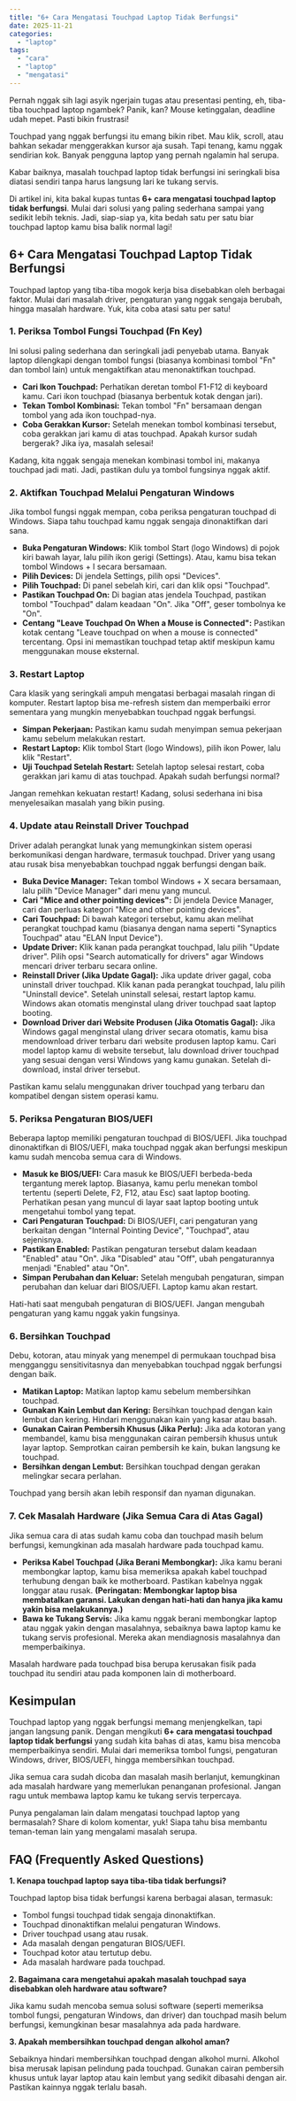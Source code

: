 ```yaml
---
title: "6+ Cara Mengatasi Touchpad Laptop Tidak Berfungsi"
date: 2025-11-21
categories: 
  - "laptop"
tags: 
  - "cara"
  - "laptop"
  - "mengatasi"
---
```


Pernah nggak sih lagi asyik ngerjain tugas atau presentasi penting, eh, tiba-tiba touchpad laptop ngambek? Panik, kan? Mouse ketinggalan, deadline udah mepet. Pasti bikin frustrasi!

Touchpad yang nggak berfungsi itu emang bikin ribet. Mau klik, scroll, atau bahkan sekadar menggerakkan kursor aja susah. Tapi tenang, kamu nggak sendirian kok. Banyak pengguna laptop yang pernah ngalamin hal serupa.

Kabar baiknya, masalah touchpad laptop tidak berfungsi ini seringkali bisa diatasi sendiri tanpa harus langsung lari ke tukang servis.

Di artikel ini, kita bakal kupas tuntas **6+ cara mengatasi touchpad laptop tidak berfungsi**. Mulai dari solusi yang paling sederhana sampai yang sedikit lebih teknis. Jadi, siap-siap ya, kita bedah satu per satu biar touchpad laptop kamu bisa balik normal lagi!

## 6+ Cara Mengatasi Touchpad Laptop Tidak Berfungsi

Touchpad laptop yang tiba-tiba mogok kerja bisa disebabkan oleh berbagai faktor. Mulai dari masalah driver, pengaturan yang nggak sengaja berubah, hingga masalah hardware. Yuk, kita coba atasi satu per satu!

### 1\. Periksa Tombol Fungsi Touchpad (Fn Key)

Ini solusi paling sederhana dan seringkali jadi penyebab utama. Banyak laptop dilengkapi dengan tombol fungsi (biasanya kombinasi tombol "Fn" dan tombol lain) untuk mengaktifkan atau menonaktifkan touchpad.

- **Cari Ikon Touchpad:** Perhatikan deretan tombol F1-F12 di keyboard kamu. Cari ikon touchpad (biasanya berbentuk kotak dengan jari).
- **Tekan Tombol Kombinasi:** Tekan tombol "Fn" bersamaan dengan tombol yang ada ikon touchpad-nya.
- **Coba Gerakkan Kursor:** Setelah menekan tombol kombinasi tersebut, coba gerakkan jari kamu di atas touchpad. Apakah kursor sudah bergerak? Jika iya, masalah selesai!

Kadang, kita nggak sengaja menekan kombinasi tombol ini, makanya touchpad jadi mati. Jadi, pastikan dulu ya tombol fungsinya nggak aktif.

### 2\. Aktifkan Touchpad Melalui Pengaturan Windows

Jika tombol fungsi nggak mempan, coba periksa pengaturan touchpad di Windows. Siapa tahu touchpad kamu nggak sengaja dinonaktifkan dari sana.

- **Buka Pengaturan Windows:** Klik tombol Start (logo Windows) di pojok kiri bawah layar, lalu pilih ikon gerigi (Settings). Atau, kamu bisa tekan tombol Windows + I secara bersamaan.
- **Pilih Devices:** Di jendela Settings, pilih opsi "Devices".
- **Pilih Touchpad:** Di panel sebelah kiri, cari dan klik opsi "Touchpad".
- **Pastikan Touchpad On:** Di bagian atas jendela Touchpad, pastikan tombol "Touchpad" dalam keadaan "On". Jika "Off", geser tombolnya ke "On".
- **Centang "Leave Touchpad On When a Mouse is Connected":** Pastikan kotak centang "Leave touchpad on when a mouse is connected" tercentang. Opsi ini memastikan touchpad tetap aktif meskipun kamu menggunakan mouse eksternal.

### 3\. Restart Laptop

Cara klasik yang seringkali ampuh mengatasi berbagai masalah ringan di komputer. Restart laptop bisa me-refresh sistem dan memperbaiki error sementara yang mungkin menyebabkan touchpad nggak berfungsi.

- **Simpan Pekerjaan:** Pastikan kamu sudah menyimpan semua pekerjaan kamu sebelum melakukan restart.
- **Restart Laptop:** Klik tombol Start (logo Windows), pilih ikon Power, lalu klik "Restart".
- **Uji Touchpad Setelah Restart:** Setelah laptop selesai restart, coba gerakkan jari kamu di atas touchpad. Apakah sudah berfungsi normal?

Jangan remehkan kekuatan restart! Kadang, solusi sederhana ini bisa menyelesaikan masalah yang bikin pusing.

### 4\. Update atau Reinstall Driver Touchpad

Driver adalah perangkat lunak yang memungkinkan sistem operasi berkomunikasi dengan hardware, termasuk touchpad. Driver yang usang atau rusak bisa menyebabkan touchpad nggak berfungsi dengan baik.

- **Buka Device Manager:** Tekan tombol Windows + X secara bersamaan, lalu pilih "Device Manager" dari menu yang muncul.
- **Cari "Mice and other pointing devices":** Di jendela Device Manager, cari dan perluas kategori "Mice and other pointing devices".
- **Cari Touchpad:** Di bawah kategori tersebut, kamu akan melihat perangkat touchpad kamu (biasanya dengan nama seperti "Synaptics Touchpad" atau "ELAN Input Device").
- **Update Driver:** Klik kanan pada perangkat touchpad, lalu pilih "Update driver". Pilih opsi "Search automatically for drivers" agar Windows mencari driver terbaru secara online.
- **Reinstall Driver (Jika Update Gagal):** Jika update driver gagal, coba uninstall driver touchpad. Klik kanan pada perangkat touchpad, lalu pilih "Uninstall device". Setelah uninstall selesai, restart laptop kamu. Windows akan otomatis menginstal ulang driver touchpad saat laptop booting.
- **Download Driver dari Website Produsen (Jika Otomatis Gagal):** Jika Windows gagal menginstal ulang driver secara otomatis, kamu bisa mendownload driver terbaru dari website produsen laptop kamu. Cari model laptop kamu di website tersebut, lalu download driver touchpad yang sesuai dengan versi Windows yang kamu gunakan. Setelah di-download, instal driver tersebut.

Pastikan kamu selalu menggunakan driver touchpad yang terbaru dan kompatibel dengan sistem operasi kamu.

### 5\. Periksa Pengaturan BIOS/UEFI

Beberapa laptop memiliki pengaturan touchpad di BIOS/UEFI. Jika touchpad dinonaktifkan di BIOS/UEFI, maka touchpad nggak akan berfungsi meskipun kamu sudah mencoba semua cara di Windows.

- **Masuk ke BIOS/UEFI:** Cara masuk ke BIOS/UEFI berbeda-beda tergantung merek laptop. Biasanya, kamu perlu menekan tombol tertentu (seperti Delete, F2, F12, atau Esc) saat laptop booting. Perhatikan pesan yang muncul di layar saat laptop booting untuk mengetahui tombol yang tepat.
- **Cari Pengaturan Touchpad:** Di BIOS/UEFI, cari pengaturan yang berkaitan dengan "Internal Pointing Device", "Touchpad", atau sejenisnya.
- **Pastikan Enabled:** Pastikan pengaturan tersebut dalam keadaan "Enabled" atau "On". Jika "Disabled" atau "Off", ubah pengaturannya menjadi "Enabled" atau "On".
- **Simpan Perubahan dan Keluar:** Setelah mengubah pengaturan, simpan perubahan dan keluar dari BIOS/UEFI. Laptop kamu akan restart.

Hati-hati saat mengubah pengaturan di BIOS/UEFI. Jangan mengubah pengaturan yang kamu nggak yakin fungsinya.

### 6\. Bersihkan Touchpad

Debu, kotoran, atau minyak yang menempel di permukaan touchpad bisa mengganggu sensitivitasnya dan menyebabkan touchpad nggak berfungsi dengan baik.

- **Matikan Laptop:** Matikan laptop kamu sebelum membersihkan touchpad.
- **Gunakan Kain Lembut dan Kering:** Bersihkan touchpad dengan kain lembut dan kering. Hindari menggunakan kain yang kasar atau basah.
- **Gunakan Cairan Pembersih Khusus (Jika Perlu):** Jika ada kotoran yang membandel, kamu bisa menggunakan cairan pembersih khusus untuk layar laptop. Semprotkan cairan pembersih ke kain, bukan langsung ke touchpad.
- **Bersihkan dengan Lembut:** Bersihkan touchpad dengan gerakan melingkar secara perlahan.

Touchpad yang bersih akan lebih responsif dan nyaman digunakan.

### 7\. Cek Masalah Hardware (Jika Semua Cara di Atas Gagal)

Jika semua cara di atas sudah kamu coba dan touchpad masih belum berfungsi, kemungkinan ada masalah hardware pada touchpad kamu.

- **Periksa Kabel Touchpad (Jika Berani Membongkar):** Jika kamu berani membongkar laptop, kamu bisa memeriksa apakah kabel touchpad terhubung dengan baik ke motherboard. Pastikan kabelnya nggak longgar atau rusak. **(Peringatan: Membongkar laptop bisa membatalkan garansi. Lakukan dengan hati-hati dan hanya jika kamu yakin bisa melakukannya.)**
- **Bawa ke Tukang Servis:** Jika kamu nggak berani membongkar laptop atau nggak yakin dengan masalahnya, sebaiknya bawa laptop kamu ke tukang servis profesional. Mereka akan mendiagnosis masalahnya dan memperbaikinya.

Masalah hardware pada touchpad bisa berupa kerusakan fisik pada touchpad itu sendiri atau pada komponen lain di motherboard.

## Kesimpulan

Touchpad laptop yang nggak berfungsi memang menjengkelkan, tapi jangan langsung panik. Dengan mengikuti **6+ cara mengatasi touchpad laptop tidak berfungsi** yang sudah kita bahas di atas, kamu bisa mencoba memperbaikinya sendiri. Mulai dari memeriksa tombol fungsi, pengaturan Windows, driver, BIOS/UEFI, hingga membersihkan touchpad.

Jika semua cara sudah dicoba dan masalah masih berlanjut, kemungkinan ada masalah hardware yang memerlukan penanganan profesional. Jangan ragu untuk membawa laptop kamu ke tukang servis terpercaya.

Punya pengalaman lain dalam mengatasi touchpad laptop yang bermasalah? Share di kolom komentar, yuk! Siapa tahu bisa membantu teman-teman lain yang mengalami masalah serupa.

## FAQ (Frequently Asked Questions)

**1\. Kenapa touchpad laptop saya tiba-tiba tidak berfungsi?**

Touchpad laptop bisa tidak berfungsi karena berbagai alasan, termasuk:

- Tombol fungsi touchpad tidak sengaja dinonaktifkan.
- Touchpad dinonaktifkan melalui pengaturan Windows.
- Driver touchpad usang atau rusak.
- Ada masalah dengan pengaturan BIOS/UEFI.
- Touchpad kotor atau tertutup debu.
- Ada masalah hardware pada touchpad.

**2\. Bagaimana cara mengetahui apakah masalah touchpad saya disebabkan oleh hardware atau software?**

Jika kamu sudah mencoba semua solusi software (seperti memeriksa tombol fungsi, pengaturan Windows, dan driver) dan touchpad masih belum berfungsi, kemungkinan besar masalahnya ada pada hardware.

**3\. Apakah membersihkan touchpad dengan alkohol aman?**

Sebaiknya hindari membersihkan touchpad dengan alkohol murni. Alkohol bisa merusak lapisan pelindung pada touchpad. Gunakan cairan pembersih khusus untuk layar laptop atau kain lembut yang sedikit dibasahi dengan air. Pastikan kainnya nggak terlalu basah.
